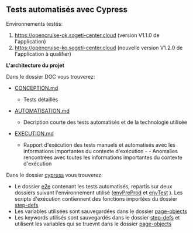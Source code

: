 ## Tests automatisés avec Cypress

Environnements testés:

1. https://opencruise-ok.sogeti-center.cloud (version V1.1.0 de l'application)
2. https://opencruise-ko.sogeti-center.cloud (nouvelle version V1.2.0 de l'application à qualifier)


**L'architecture du projet**

Dans le dossier DOC vous trouverez:

- [CONCEPTION.md](DOC/CONCEPTION.md) 
  - Tests détaillés 

- [AUTOMATISATION.md](DOC/AUTOMATISATION.md) 
  - Decription courte des tests automatisés et de la technologie utilisée 
  
- [EXECUTION.md](DOC/EXECUTION.md) 
  - Rapport d'exécution des tests manuels et automatisés avec les informations importantes du contexte d'exécution - - Anomalies rencontrées avec toutes les informations importantes du contexte d'exécution

Dans le dossier [cypress](cypress) vous trouverez:

- Le dossier [e2e](cypress/e2e) contenant les tests automatisés, repartis sur deux dossiers suivant l'environnement utilisé ([envPreProd](cypress/e2e/envPreprod/) et [envTest](cypress/e2e/envTest/) ). Les scripts d'exécution contiennent des fonctions importées du dossier [step-defs](cypress/e2e/step-defs/)
- Les variables utilisées sont sauvegardées dans le dossier [page-objects](cypress/e2e/page-objects/)
- Les keywords utilisés sont sauvegardés dans le dossier [step-defs](cypress/e2e/step-defs/) et utilisent les variables qui se truevnt dans le dossier [page-objects](cypress/e2e/page-objects/)

  


